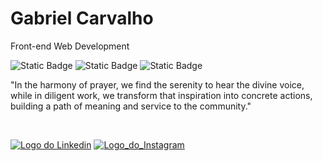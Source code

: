 # Gabriel Carvalho

Front-end Web Development

![Static Badge](https://img.shields.io/badge/TypeScript-20232A?style=for-the-badge&logo=typescript&logoColor=61DAFB)
![Static Badge](https://img.shields.io/badge/React-20232A?style=for-the-badge&logo=react&logoColor=61DAFB)
![Static Badge](https://img.shields.io/badge/React_Native-20232A?style=for-the-badge&logo=react&logoColor=61DAFB)


"In the harmony of prayer, we find the serenity to hear the divine voice, while in diligent work, we transform that inspiration into concrete actions, building a path of meaning and service to the community."

<br>

[![Logo do Linkedin](https://res.cloudinary.com/dydwaeqqy/image/upload/c_scale,w_20/v1689413865/linkedin-logo-bold_ftrjvd.png)](https://www.linkedin.com/in/gabrielcarvalh0/)
[![Logo_do_Instagram](https://res.cloudinary.com/dydwaeqqy/image/upload/c_scale,w_20/v1689412557/instagram-logo-bold_prnlsg.png)](https://www.instagram.com/gabrielcarva1h0/)
